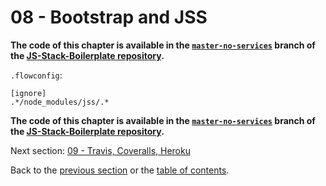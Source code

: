 # 08 - Bootstrap and JSS

**The code of this chapter is available in the [`master-no-services`](https://github.com/verekia/js-stack-boilerplate/tree/master-no-services) branch of the [JS-Stack-Boilerplate repository](https://github.com/verekia/js-stack-boilerplate).**

`.flowconfig`:

```flowconfig
[ignore]
.*/node_modules/jss/.*
```

**The code of this chapter is available in the [`master-no-services`](https://github.com/verekia/js-stack-boilerplate/tree/master-no-services) branch of the [JS-Stack-Boilerplate repository](https://github.com/verekia/js-stack-boilerplate).**

Next section: [09 - Travis, Coveralls, Heroku](/tutorial/09-travis-coveralls-heroku)

Back to the [previous section](/tutorial/07-socket-io) or the [table of contents](https://github.com/verekia/js-stack-from-scratch#table-of-contents).
